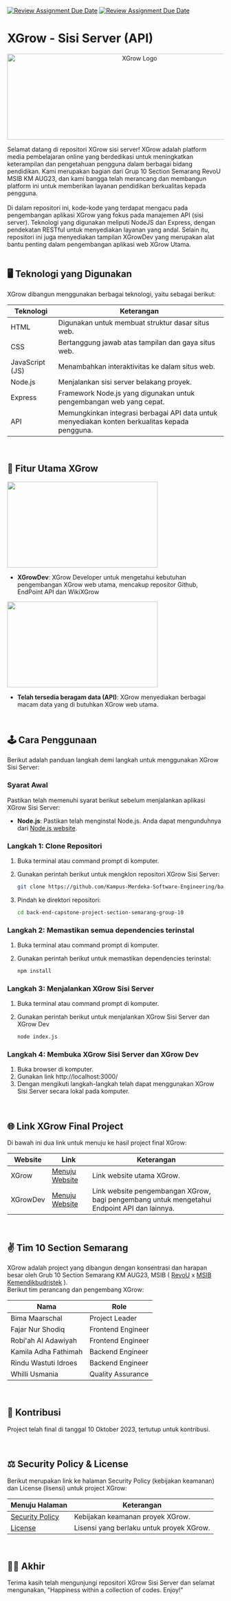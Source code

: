 [![Review Assignment Due Date](https://classroom.github.com/assets/deadline-readme-button-24ddc0f5d75046c5622901739e7c5dd533143b0c8e959d652212380cedb1ea36.svg)](https://classroom.github.com/a/yZWC7OmO)
[![Review Assignment Due Date](https://classroom.github.com/assets/deadline-readme-button-24ddc0f5d75046c5622901739e7c5dd533143b0c8e959d652212380cedb1ea36.svg)](https://classroom.github.com/a/0wBSnje4)

# XGrow - Sisi Server (API)
<p align="center">
  <img src="https://kampus-merdeka-software-engineering.github.io/front-end-capstone-project-section-semarang-group-10/assets/img/logo.gif" alt="XGrow Logo" width="600px" height="200px">
</p>
Selamat datang di repositori XGrow sisi server! XGrow adalah platform media pembelajaran online yang berdedikasi untuk meningkatkan keterampilan dan pengetahuan pengguna dalam berbagai bidang pendidikan. Kami merupakan bagian dari Grup 10 Section Semarang RevoU MSIB KM AUG23, dan kami bangga telah merancang dan membangun platform ini untuk memberikan layanan pendidikan berkualitas kepada pengguna.
<br><br>
Di dalam repositori ini, kode-kode yang terdapat mengacu pada pengembangan aplikasi XGrow yang fokus pada manajemen API (sisi server). Teknologi yang digunakan meliputi NodeJS dan Express, dengan pendekatan RESTful untuk menyediakan layanan yang andal. Selain itu, repositori ini juga menyediakan tampilan XGrowDev yang merupakan alat bantu penting dalam pengembangan aplikasi web XGrow Utama.
<br><br>

## 🖥 Teknologi yang Digunakan
XGrow dibangun menggunakan berbagai teknologi, yaitu sebagai berikut:

| Teknologi         | Keterangan                                                                                      |
|-------------------|-------------------------------------------------------------------------------------------------|
| HTML              | Digunakan untuk membuat struktur dasar situs web.                                               |
| CSS               | Bertanggung jawab atas tampilan dan gaya situs web.                                             |
| JavaScript (JS)   | Menambahkan interaktivitas ke dalam situs web.                                                  |
| Node.js           | Menjalankan sisi server belakang proyek.                                                        |
| Express           | Framework Node.js yang digunakan untuk pengembangan web yang cepat.                             |
| API               | Memungkinkan integrasi berbagai API data untuk menyediakan konten berkualitas kepada pengguna.  |

<br>

## 🎁 Fitur Utama XGrow

<img src="https://kampus-merdeka-software-engineering.github.io/front-end-capstone-project-section-semarang-group-10/assets/img-readme/1sv.jpg" width="350px" height="200px" align="center" />

- **XGrowDev**: XGrow Developer untuk mengetahui kebutuhan pengembangan XGrow web utama, mencakup repositor Github, EndPoint API dan WikiXGrow

<img src="https://kampus-merdeka-software-engineering.github.io/front-end-capstone-project-section-semarang-group-10/assets/img-readme/2sv.jpg" width="350px" height="200px" align="center" />

- **Telah tersedia beragam data (API)**: XGrow menyediakan berbagai macam data yang di butuhkan XGrow web utama.

<br>

## 🕹 Cara Penggunaan

Berikut adalah panduan langkah demi langkah untuk menggunakan XGrow Sisi Server:

### Syarat Awal

Pastikan telah memenuhi syarat berikut sebelum menjalankan aplikasi XGrow Sisi Server:
- **Node.js**: Pastikan telah menginstal Node.js. Anda dapat mengunduhnya dari [Node.js website](https://nodejs.org/).

### Langkah 1: Clone Repositori

1. Buka terminal atau command prompt di komputer.
2. Gunakan perintah berikut untuk mengklon repositori XGrow Sisi Server:

   ```bash
   git clone https://github.com/Kampus-Merdeka-Software-Engineering/back-end-capstone-project-section-semarang-group-10.git
   
3. Pindah ke direktori repositori:

   ```bash
   cd back-end-capstone-project-section-semarang-group-10
   
### Langkah 2: Memastikan semua dependencies terinstal

1. Buka terminal atau command prompt di komputer.
2. Gunakan perintah berikut untuk memastikan dependencies terinstal:

   ```bash
   npm install
   
### Langkah 3: Menjalankan XGrow Sisi Server

1. Buka terminal atau command prompt di komputer.
2. Gunakan perintah berikut untuk menjalankan XGrow Sisi Server dan XGrow Dev

   ```bash
   node index.js

### Langkah 4: Membuka XGrow Sisi Server dan XGrow Dev

1. Buka browser di komputer.
2. Gunakan link http://localhost:3000/
3. Dengan mengikuti langkah-langkah telah dapat menggunakan XGrow Sisi Server secara lokal pada komputer.

<br>

## 🌐 Link XGrow Final Project

Di bawah ini dua link untuk menuju ke hasil project final XGrow:

| Website              | Link                                               | Keterangan                                                                            |
|----------------------|----------------------------------------------------|---------------------------------------------------------------------------------------|
| XGrow                | [Menuju Website](https://kampus-merdeka-software-engineering.github.io/front-end-capstone-project-section-semarang-group-10/) | Link website utama XGrow.|
| XGrowDev             | [Menuju Website](https://back-end-capstone-project-section-semarang-group-10.bimamaarschal.repl.co/)| Link website pengembangan XGrow, bagi pengembang untuk mengetahui Endpoint API dan lainnya.|

<br>

## ✌ Tim 10 Section Semarang
XGrow adalah project yang dibangun dengan konsentrasi dan harapan besar oleh Grub 10 Section Semarang KM AUG23, MSIB ( [RevoU](https://revou.co/) x [MSIB Kemendikbudristek](https://www.kemdikbud.go.id/) ). 
<br> Berikut tim perancang dan pengembang XGrow:

| Nama                   | Role                      |
|------------------------|---------------------------|
| Bima Maarschal         | Project Leader            |
| Fajar Nur Shodiq       | Frontend Engineer         |
| Robi'ah Al Adawiyah    | Frontend Engineer         |
| Kamila Adha Fathimah   | Backend Engineer          |
| Rindu Wastuti Idroes   | Backend Engineer          |
| Whilli Usmania         | Quality Assurance         |

<br>

## 🙌 Kontribusi
Project telah final di tanggal 10 Oktober 2023, tertutup untuk kontribusi.

<br>

## ⚖ Security Policy & License

Berikut merupakan link ke halaman Security Policy (kebijakan keamanan) dan License (lisensi) untuk project XGrow:

| Menuju Halaman                                           | Keterangan                                   |
|------------------------------------------------------|----------------------------------------------|
| [Security Policy](https://github.com/Kampus-Merdeka-Software-Engineering/back-end-capstone-project-section-semarang-group-10/security/policy) | Kebijakan keamanan proyek XGrow.            |
| [License](https://github.com/Kampus-Merdeka-Software-Engineering/back-end-capstone-project-section-semarang-group-10/blob/main/LICENSE)           | Lisensi yang berlaku untuk proyek XGrow.    |

<br>

## 🐱‍🏍 Akhir
Terima kasih telah mengunjungi repositori XGrow Sisi Server dan selamat mengunakan, "Happiness within a collection of codes. Enjoy!"
